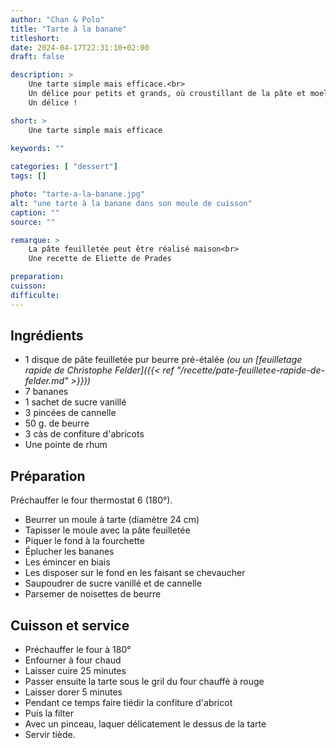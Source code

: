 ```yaml
---
author: "Chan & Polo"
title: "Tarte à la banane"
titleshort:
date: 2024-04-17T22:31:10+02:00
draft: false

description: >
    Une tarte simple mais efficace.<br>
    Un délice pour petits et grands, où croustillant de la pâte et moelleux de la banane se mélangent subtilement.<br>
    Un délice !

short: >
    Une tarte simple mais efficace
    
keywords: ""

categories: [ "dessert"]
tags: []

photo: "tarte-a-la-banane.jpg"
alt: "une tarte à la banane dans son moule de cuisson"
caption: ""
source: ""

remarque: >
    La pâte feuilletée peut être réalisé maison<br>
    Une recette de Eliette de Prades

preparation: 
cuisson: 
difficulte:
---
```



## Ingrédients
- 1 disque de pâte feuilletée pur beurre pré-étalée *(ou un [feuilletage rapide de Christophe Felder]({{< ref "/recette/pate-feuilletee-rapide-de-felder.md" >}}))*
- 7 bananes
- 1 sachet de sucre vanillé
- 3 pincées de cannelle
- 50 g. de beurre
- 3 càs de confiture d'abricots
- Une pointe de rhum
## Préparation
Préchauffer le four thermostat 6 (180°).
- Beurrer un moule à tarte (diamètre 24 cm)
- Tapisser le moule avec la pâte feuilletée
- Piquer le fond à la fourchette
- Éplucher les bananes 
- Les émincer en biais
- Les disposer sur le fond en les faisant se chevaucher
- Saupoudrer de sucre vanillé et de cannelle
- Parsemer de noisettes de beurre

## Cuisson et service
- Préchauffer le four à 180°
- Enfourner à four chaud
- Laisser cuire 25 minutes
- Passer ensuite la tarte sous le gril du four chauffé à rouge
- Laisser dorer 5 minutes
- Pendant ce temps faire tiédir la confiture d'abricot
- Puis la filter
- Avec un pinceau, laquer délicatement le dessus de la tarte
- Servir tiède.
